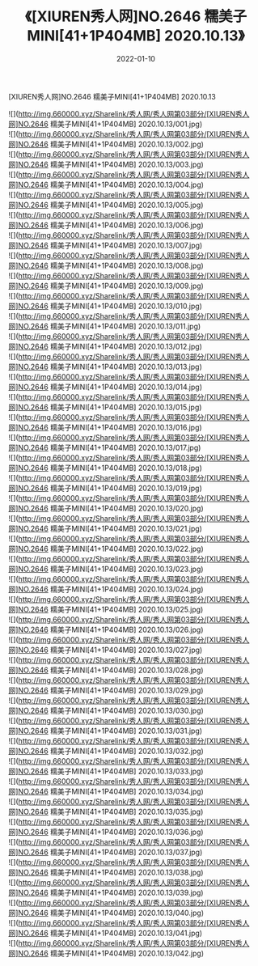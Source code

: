 ﻿---
layout: post
title:  《[XIUREN秀人网]NO.2646 糯美子MINI[41+1P404MB] 2020.10.13》
date:   2022-01-10
img: http://img.660000.xyz/Sharelink/秀人网/秀人网第03部分/[XIUREN秀人网]NO.2646 糯美子MINI[41+1P404MB] 2020.10.13/000.jpg
categories: [美女, 清纯, 唯美]
---

[XIUREN秀人网]NO.2646 糯美子MINI[41+1P404MB] 2020.10.13

 ![](http://img.660000.xyz/Sharelink/秀人网/秀人网第03部分/[XIUREN秀人网]NO.2646 糯美子MINI[41+1P404MB] 2020.10.13/001.jpg) <br>![](http://img.660000.xyz/Sharelink/秀人网/秀人网第03部分/[XIUREN秀人网]NO.2646 糯美子MINI[41+1P404MB] 2020.10.13/002.jpg) <br>![](http://img.660000.xyz/Sharelink/秀人网/秀人网第03部分/[XIUREN秀人网]NO.2646 糯美子MINI[41+1P404MB] 2020.10.13/003.jpg) <br>![](http://img.660000.xyz/Sharelink/秀人网/秀人网第03部分/[XIUREN秀人网]NO.2646 糯美子MINI[41+1P404MB] 2020.10.13/004.jpg) <br>![](http://img.660000.xyz/Sharelink/秀人网/秀人网第03部分/[XIUREN秀人网]NO.2646 糯美子MINI[41+1P404MB] 2020.10.13/005.jpg) <br>![](http://img.660000.xyz/Sharelink/秀人网/秀人网第03部分/[XIUREN秀人网]NO.2646 糯美子MINI[41+1P404MB] 2020.10.13/006.jpg) <br>![](http://img.660000.xyz/Sharelink/秀人网/秀人网第03部分/[XIUREN秀人网]NO.2646 糯美子MINI[41+1P404MB] 2020.10.13/007.jpg) <br>![](http://img.660000.xyz/Sharelink/秀人网/秀人网第03部分/[XIUREN秀人网]NO.2646 糯美子MINI[41+1P404MB] 2020.10.13/008.jpg) <br>![](http://img.660000.xyz/Sharelink/秀人网/秀人网第03部分/[XIUREN秀人网]NO.2646 糯美子MINI[41+1P404MB] 2020.10.13/009.jpg) <br>![](http://img.660000.xyz/Sharelink/秀人网/秀人网第03部分/[XIUREN秀人网]NO.2646 糯美子MINI[41+1P404MB] 2020.10.13/010.jpg) <br>![](http://img.660000.xyz/Sharelink/秀人网/秀人网第03部分/[XIUREN秀人网]NO.2646 糯美子MINI[41+1P404MB] 2020.10.13/011.jpg) <br>![](http://img.660000.xyz/Sharelink/秀人网/秀人网第03部分/[XIUREN秀人网]NO.2646 糯美子MINI[41+1P404MB] 2020.10.13/012.jpg) <br>![](http://img.660000.xyz/Sharelink/秀人网/秀人网第03部分/[XIUREN秀人网]NO.2646 糯美子MINI[41+1P404MB] 2020.10.13/013.jpg) <br>![](http://img.660000.xyz/Sharelink/秀人网/秀人网第03部分/[XIUREN秀人网]NO.2646 糯美子MINI[41+1P404MB] 2020.10.13/014.jpg) <br>![](http://img.660000.xyz/Sharelink/秀人网/秀人网第03部分/[XIUREN秀人网]NO.2646 糯美子MINI[41+1P404MB] 2020.10.13/015.jpg) <br>![](http://img.660000.xyz/Sharelink/秀人网/秀人网第03部分/[XIUREN秀人网]NO.2646 糯美子MINI[41+1P404MB] 2020.10.13/016.jpg) <br>![](http://img.660000.xyz/Sharelink/秀人网/秀人网第03部分/[XIUREN秀人网]NO.2646 糯美子MINI[41+1P404MB] 2020.10.13/017.jpg) <br>![](http://img.660000.xyz/Sharelink/秀人网/秀人网第03部分/[XIUREN秀人网]NO.2646 糯美子MINI[41+1P404MB] 2020.10.13/018.jpg) <br>![](http://img.660000.xyz/Sharelink/秀人网/秀人网第03部分/[XIUREN秀人网]NO.2646 糯美子MINI[41+1P404MB] 2020.10.13/019.jpg) <br>![](http://img.660000.xyz/Sharelink/秀人网/秀人网第03部分/[XIUREN秀人网]NO.2646 糯美子MINI[41+1P404MB] 2020.10.13/020.jpg) <br>![](http://img.660000.xyz/Sharelink/秀人网/秀人网第03部分/[XIUREN秀人网]NO.2646 糯美子MINI[41+1P404MB] 2020.10.13/021.jpg) <br>![](http://img.660000.xyz/Sharelink/秀人网/秀人网第03部分/[XIUREN秀人网]NO.2646 糯美子MINI[41+1P404MB] 2020.10.13/022.jpg) <br>![](http://img.660000.xyz/Sharelink/秀人网/秀人网第03部分/[XIUREN秀人网]NO.2646 糯美子MINI[41+1P404MB] 2020.10.13/023.jpg) <br>![](http://img.660000.xyz/Sharelink/秀人网/秀人网第03部分/[XIUREN秀人网]NO.2646 糯美子MINI[41+1P404MB] 2020.10.13/024.jpg) <br>![](http://img.660000.xyz/Sharelink/秀人网/秀人网第03部分/[XIUREN秀人网]NO.2646 糯美子MINI[41+1P404MB] 2020.10.13/025.jpg) <br>![](http://img.660000.xyz/Sharelink/秀人网/秀人网第03部分/[XIUREN秀人网]NO.2646 糯美子MINI[41+1P404MB] 2020.10.13/026.jpg) <br>![](http://img.660000.xyz/Sharelink/秀人网/秀人网第03部分/[XIUREN秀人网]NO.2646 糯美子MINI[41+1P404MB] 2020.10.13/027.jpg) <br>![](http://img.660000.xyz/Sharelink/秀人网/秀人网第03部分/[XIUREN秀人网]NO.2646 糯美子MINI[41+1P404MB] 2020.10.13/028.jpg) <br>![](http://img.660000.xyz/Sharelink/秀人网/秀人网第03部分/[XIUREN秀人网]NO.2646 糯美子MINI[41+1P404MB] 2020.10.13/029.jpg) <br>![](http://img.660000.xyz/Sharelink/秀人网/秀人网第03部分/[XIUREN秀人网]NO.2646 糯美子MINI[41+1P404MB] 2020.10.13/030.jpg) <br>![](http://img.660000.xyz/Sharelink/秀人网/秀人网第03部分/[XIUREN秀人网]NO.2646 糯美子MINI[41+1P404MB] 2020.10.13/031.jpg) <br>![](http://img.660000.xyz/Sharelink/秀人网/秀人网第03部分/[XIUREN秀人网]NO.2646 糯美子MINI[41+1P404MB] 2020.10.13/032.jpg) <br>![](http://img.660000.xyz/Sharelink/秀人网/秀人网第03部分/[XIUREN秀人网]NO.2646 糯美子MINI[41+1P404MB] 2020.10.13/033.jpg) <br>![](http://img.660000.xyz/Sharelink/秀人网/秀人网第03部分/[XIUREN秀人网]NO.2646 糯美子MINI[41+1P404MB] 2020.10.13/034.jpg) <br>![](http://img.660000.xyz/Sharelink/秀人网/秀人网第03部分/[XIUREN秀人网]NO.2646 糯美子MINI[41+1P404MB] 2020.10.13/035.jpg) <br>![](http://img.660000.xyz/Sharelink/秀人网/秀人网第03部分/[XIUREN秀人网]NO.2646 糯美子MINI[41+1P404MB] 2020.10.13/036.jpg) <br>![](http://img.660000.xyz/Sharelink/秀人网/秀人网第03部分/[XIUREN秀人网]NO.2646 糯美子MINI[41+1P404MB] 2020.10.13/037.jpg) <br>![](http://img.660000.xyz/Sharelink/秀人网/秀人网第03部分/[XIUREN秀人网]NO.2646 糯美子MINI[41+1P404MB] 2020.10.13/038.jpg) <br>![](http://img.660000.xyz/Sharelink/秀人网/秀人网第03部分/[XIUREN秀人网]NO.2646 糯美子MINI[41+1P404MB] 2020.10.13/039.jpg) <br>![](http://img.660000.xyz/Sharelink/秀人网/秀人网第03部分/[XIUREN秀人网]NO.2646 糯美子MINI[41+1P404MB] 2020.10.13/040.jpg) <br>![](http://img.660000.xyz/Sharelink/秀人网/秀人网第03部分/[XIUREN秀人网]NO.2646 糯美子MINI[41+1P404MB] 2020.10.13/041.jpg) <br>![](http://img.660000.xyz/Sharelink/秀人网/秀人网第03部分/[XIUREN秀人网]NO.2646 糯美子MINI[41+1P404MB] 2020.10.13/042.jpg) <br>